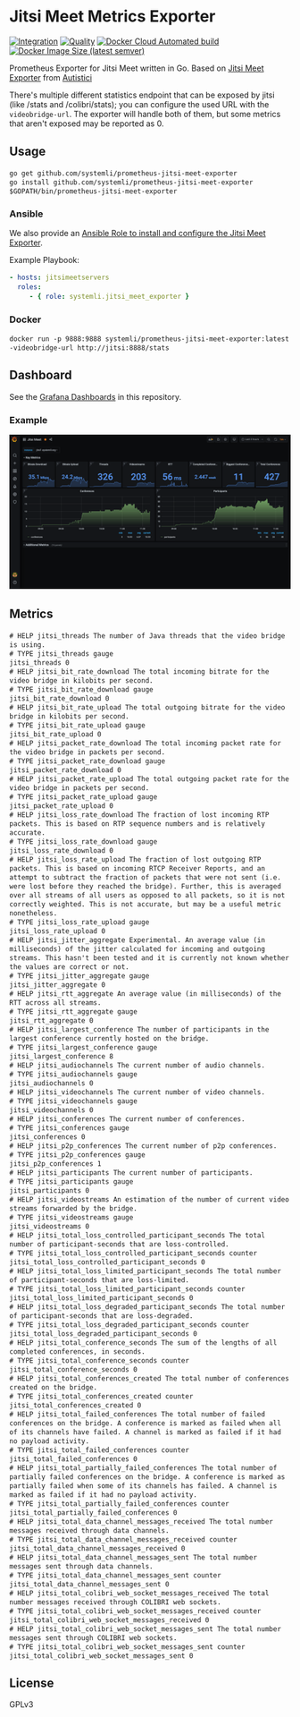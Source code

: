 # Jitsi Meet Metrics Exporter

[![Integration](https://github.com/systemli/prometheus-jitsi-meet-exporter/workflows/Integration/badge.svg?branch=master)](https://github.com/systemli/prometheus-jitsi-meet-exporter/workflows/Integration/badge.svg?branch=master) [![Quality](https://github.com/systemli/prometheus-jitsi-meet-exporter/workflows/Quality/badge.svg?branch=master)](https://github.com/systemli/prometheus-jitsi-meet-exporter/workflows/Quality/badge.svg?branch=master) [![Docker Cloud Automated build](https://img.shields.io/docker/cloud/automated/systemli/prometheus-jitsi-meet-exporter)](https://hub.docker.com/r/systemli/prometheus-jitsi-meet-exporter) [![Docker Image Size (latest semver)](https://img.shields.io/docker/image-size/systemli/prometheus-jitsi-meet-exporter)](https://hub.docker.com/r/systemli/prometheus-jitsi-meet-exporter)

Prometheus Exporter for Jitsi Meet written in Go. Based on [Jitsi Meet Exporter](https://git.autistici.org/ai3/tools/jitsi-prometheus-exporter) from [Autistici](https://www.autistici.org/)

There's multiple different statistics endpoint that can be exposed by jitsi (like /stats and /colibri/stats); you can configure the used URL with the `videobridge-url`.
The exporter will handle both of them, but some metrics that aren't exposed may be reported as 0.

## Usage

```
go get github.com/systemli/prometheus-jitsi-meet-exporter
go install github.com/systemli/prometheus-jitsi-meet-exporter
$GOPATH/bin/prometheus-jitsi-meet-exporter
```

### Ansible

We also provide an [Ansible Role to install and configure the Jitsi Meet Exporter](https://github.com/systemli/ansible-role-jitsi-meet-exporter).

Example Playbook:

```yaml
- hosts: jitsimeetservers
  roles:
     - { role: systemli.jitsi_meet_exporter }
```

### Docker

```
docker run -p 9888:9888 systemli/prometheus-jitsi-meet-exporter:latest -videobridge-url http://jitsi:8888/stats 
```

## Dashboard

See the [Grafana Dashboards](dashboards) in this repository.

### Example

![Jitsi Meet Dashboard](dashboards/jitsi-meet.png)

## Metrics

```
# HELP jitsi_threads The number of Java threads that the video bridge is using.
# TYPE jitsi_threads gauge
jitsi_threads 0
# HELP jitsi_bit_rate_download The total incoming bitrate for the video bridge in kilobits per second.
# TYPE jitsi_bit_rate_download gauge
jitsi_bit_rate_download 0
# HELP jitsi_bit_rate_upload The total outgoing bitrate for the video bridge in kilobits per second.
# TYPE jitsi_bit_rate_upload gauge
jitsi_bit_rate_upload 0
# HELP jitsi_packet_rate_download The total incoming packet rate for the video bridge in packets per second.
# TYPE jitsi_packet_rate_download gauge
jitsi_packet_rate_download 0
# HELP jitsi_packet_rate_upload The total outgoing packet rate for the video bridge in packets per second.
# TYPE jitsi_packet_rate_upload gauge
jitsi_packet_rate_upload 0
# HELP jitsi_loss_rate_download The fraction of lost incoming RTP packets. This is based on RTP sequence numbers and is relatively accurate.
# TYPE jitsi_loss_rate_download gauge
jitsi_loss_rate_download 0
# HELP jitsi_loss_rate_upload The fraction of lost outgoing RTP packets. This is based on incoming RTCP Receiver Reports, and an attempt to subtract the fraction of packets that were not sent (i.e. were lost before they reached the bridge). Further, this is averaged over all streams of all users as opposed to all packets, so it is not correctly weighted. This is not accurate, but may be a useful metric nonetheless.
# TYPE jitsi_loss_rate_upload gauge
jitsi_loss_rate_upload 0
# HELP jitsi_jitter_aggregate Experimental. An average value (in milliseconds) of the jitter calculated for incoming and outgoing streams. This hasn't been tested and it is currently not known whether the values are correct or not.
# TYPE jitsi_jitter_aggregate gauge
jitsi_jitter_aggregate 0
# HELP jitsi_rtt_aggregate An average value (in milliseconds) of the RTT across all streams.
# TYPE jitsi_rtt_aggregate gauge
jitsi_rtt_aggregate 0
# HELP jitsi_largest_conference The number of participants in the largest conference currently hosted on the bridge.
# TYPE jitsi_largest_conference gauge
jitsi_largest_conference 8
# HELP jitsi_audiochannels The current number of audio channels.
# TYPE jitsi_audiochannels gauge
jitsi_audiochannels 0
# HELP jitsi_videochannels The current number of video channels.
# TYPE jitsi_videochannels gauge
jitsi_videochannels 0
# HELP jitsi_conferences The current number of conferences.
# TYPE jitsi_conferences gauge
jitsi_conferences 0
# HELP jitsi_p2p_conferences The current number of p2p conferences.
# TYPE jitsi_p2p_conferences gauge
jitsi_p2p_conferences 1
# HELP jitsi_participants The current number of participants.
# TYPE jitsi_participants gauge
jitsi_participants 0
# HELP jitsi_videostreams An estimation of the number of current video streams forwarded by the bridge.
# TYPE jitsi_videostreams gauge
jitsi_videostreams 0
# HELP jitsi_total_loss_controlled_participant_seconds The total number of participant-seconds that are loss-controlled.
# TYPE jitsi_total_loss_controlled_participant_seconds counter
jitsi_total_loss_controlled_participant_seconds 0
# HELP jitsi_total_loss_limited_participant_seconds The total number of participant-seconds that are loss-limited.
# TYPE jitsi_total_loss_limited_participant_seconds counter
jitsi_total_loss_limited_participant_seconds 0
# HELP jitsi_total_loss_degraded_participant_seconds The total number of participant-seconds that are loss-degraded.
# TYPE jitsi_total_loss_degraded_participant_seconds counter
jitsi_total_loss_degraded_participant_seconds 0
# HELP jitsi_total_conference_seconds The sum of the lengths of all completed conferences, in seconds.
# TYPE jitsi_total_conference_seconds counter
jitsi_total_conference_seconds 0
# HELP jitsi_total_conferences_created The total number of conferences created on the bridge.
# TYPE jitsi_total_conferences_created counter
jitsi_total_conferences_created 0
# HELP jitsi_total_failed_conferences The total number of failed conferences on the bridge. A conference is marked as failed when all of its channels have failed. A channel is marked as failed if it had no payload activity.
# TYPE jitsi_total_failed_conferences counter
jitsi_total_failed_conferences 0
# HELP jitsi_total_partially_failed_conferences The total number of partially failed conferences on the bridge. A conference is marked as partially failed when some of its channels has failed. A channel is marked as failed if it had no payload activity.
# TYPE jitsi_total_partially_failed_conferences counter
jitsi_total_partially_failed_conferences 0
# HELP jitsi_total_data_channel_messages_received The total number messages received through data channels.
# TYPE jitsi_total_data_channel_messages_received counter
jitsi_total_data_channel_messages_received 0
# HELP jitsi_total_data_channel_messages_sent The total number messages sent through data channels.
# TYPE jitsi_total_data_channel_messages_sent counter
jitsi_total_data_channel_messages_sent 0
# HELP jitsi_total_colibri_web_socket_messages_received The total number messages received through COLIBRI web sockets.
# TYPE jitsi_total_colibri_web_socket_messages_received counter
jitsi_total_colibri_web_socket_messages_received 0
# HELP jitsi_total_colibri_web_socket_messages_sent The total number messages sent through COLIBRI web sockets.
# TYPE jitsi_total_colibri_web_socket_messages_sent counter
jitsi_total_colibri_web_socket_messages_sent 0
```

## License

GPLv3
